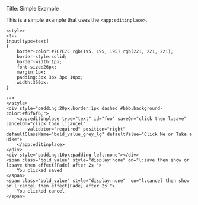 Title: Simple Example

This is a simple example that uses the `<app:editinplace>`.
	
	<style>
	<!--
	input[type=text]
	{
		border-color:#7C7C7C rgb(195, 195, 195) rgb(221, 221, 221);
		border-style:solid;
		border-width:1px;
		font-size:26px;
		margin:1px;
		padding:3px 3px 3px 10px;
		width:350px;
	}

	-->
	</style>	
	<div style="padding:20px;border:1px dashed #bbb;background-color:#f6f6f6;">
		<app:editinplace type="text" id="foo" saveOn="click then l:save" cancelOn="click then l:cancel" 
			validator="required" position="right" defaultClassName="bold_value_grey_lg" defaultValue="Click Me or Take a Hike">
		</app:editinplace>
	</div>
	<div style="padding:10px;padding-left:none"></div>
	<span class="bold_value" style="display:none" on="l:save then show or l:save then effect[Fade] after 2s ">
		You clicked saved
	</span>
	<span class="bold_value" style="display:none"  on="l:cancel then show or l:cancel then effect[Fade] after 2s ">
		You clicked cancel
	</span>
